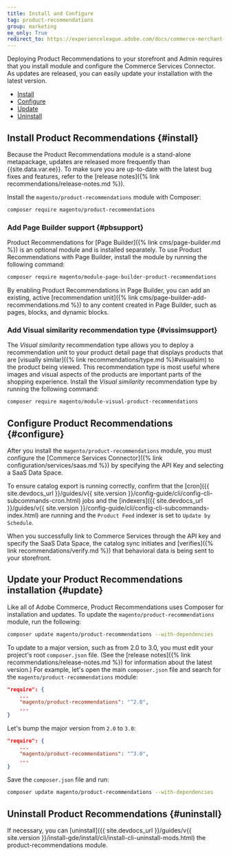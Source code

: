 ```yaml
---
title: Install and Configure
tag: product-recommendations
group: marketing
ee_only: True
redirect_to: https://experienceleague.adobe.com/docs/commerce-merchant-services/product-recommendations/getting-started/install-configure.html
---
```


Deploying Product Recommendations to your storefront and Admin requires that you install module and configure the Commerce Services Connector. As updates are released, you can easily update your installation with the latest version.

- [Install](#install)
- [Configure](#configure)
- [Update](#update)
- [Uninstall](#uninstall)

## Install Product Recommendations {#install}

Because the Product Recommendations module is a stand-alone metapackage, updates are released more frequently than {{site.data.var.ee}}. To make sure you are up-to-date with the latest bug fixes and features, refer to the [release notes]({% link recommendations/release-notes.md %}).

Install the `magento/product-recommendations` module with Composer:

   ```bash
   composer require magento/product-recommendations
   ```

### Add Page Builder support {#pbsupport}

Product Recommendations for [Page Builder]({% link cms/page-builder.md %}) is an optional module and is installed separately. To use Product Recommendations with Page Builder, install the module by running the following command:

```bash
composer require magento/module-page-builder-product-recommendations
```

By enabling Product Recommendations in Page Builder, you can add an existing, active [recommendation unit]({% link cms/page-builder-add-recommendations.md %}) to any content created in Page Builder, such as pages, blocks, and dynamic blocks.

### Add Visual similarity recommendation type {#vissimsupport}

The _Visual similarity_ recommendation type allows you to deploy a recommendation unit to your product detail page that displays products that are [visually similar]({% link recommendations/type.md %}#visualsim) to the product being viewed. This recommendation type is most useful where images and visual aspects of the products are important parts of the shopping experience. Install the _Visual similarity_ recommendation type by running the following command:

```bash
composer require magento/module-visual-product-recommendations
```
## Configure Product Recommendations {#configure}

After you install the `magento/product-recommendations` module, you must configure the [Commerce Services Connector]({% link configuration/services/saas.md %}) by specifying the API Key and selecting a SaaS Data Space.

To ensure catalog export is running correctly, confirm that the [cron]({{ site.devdocs_url }}/guides/v{{ site.version }}/config-guide/cli/config-cli-subcommands-cron.html) jobs and the [indexers]({{ site.devdocs_url }}/guides/v{{ site.version }}/config-guide/cli/config-cli-subcommands-index.html) are running and the `Product Feed` indexer is set to `Update by Schedule`.

When you successfully link to Commerce Services through the API key and specify the SaaS Data Space, the catalog sync initiates and [verifies]({% link recommendations/verify.md %}) that behavioral data is being sent to your storefront.

## Update your Product Recommendations installation {#update}

Like all of Adobe Commerce, Product Recommendations uses Composer for installation and updates. To update the `magento/product-recommendations` module, run the following:

```bash
composer update magento/product-recommendations --with-dependencies
```

To update to a major version, such as from 2.0 to 3.0, you must edit your project's root `composer.json` file. (See the [release notes]({% link recommendations/release-notes.md %}) for information about the latest version.) For example, let's open the main `composer.json` file and search for the `magento/product-recommendations` module:

```json
"require": {
    ...
    "magento/product-recommendations": "^2.0",
    ...
}
```

Let's bump the major version from `2.0` to `3.0`:

```json
"require": {
    ...
    "magento/product-recommendations": "^3.0",
    ...
}
```

Save the `composer.json` file and run:

```bash
composer update magento/product-recommendations --with-dependencies
```

## Uninstall Product Recommendations {#uninstall}

If necessary, you can [uninstall]({{ site.devdocs_url }}/guides/v{{ site.version }}/install-gde/install/cli/install-cli-uninstall-mods.html) the product-recommendations module.
